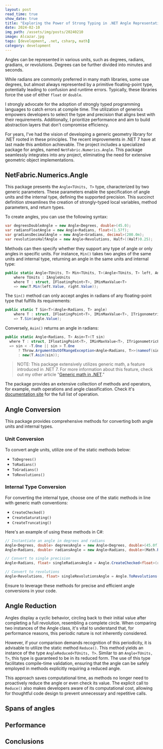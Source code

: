 ```yaml
---
layout: post
read_time: true
show_date: true
title: "Exploring the Power of Strong Typing in .NET Angle Representation"
date: 2024-02-10
img_path: /assets/img/posts/20240210
image: Alcazar.jpg
tags: [development, .net, csharp, math]
category: development
---
```


Angles can be represented in various units, such as degrees, radians, gradians, or revolutions. Degrees can be further divided into minutes and seconds. 

While radians are commonly preferred in many math libraries, some use degrees, but almost always represented by a primitive floating-point type, potentially leading to confusion and runtime errors. Typically, these libraries force the use of either `float` or `double`.

I strongly advocate for the adoption of strongly typed programming languages to catch errors at compile time. The utilization of generics empowers developers to select the type and precision that aligns best with their requirements. Additionally, I prioritize performance and aim to build abstraction layers that don't compromise efficiency.

For years, I've had the vision of developing a generic geometry library for .NET rooted in these principles. The recent improvements in .NET 7 have at last made this ambition achievable. The project includes a specialized package for angles, named `NetFabric.Numerics.Angle`. This package seamlessly integrates into any project, eliminating the need for extensive geometric object implementations.

## NetFabric.Numerics.Angle

This package presents the `Angle<TUnits, T>` type, characterized by two generic parameters. These parameters enable the specification of angle units and the internal type, defining the supported precision. This succinct definition streamlines the creation of strongly-typed local variables, method parameters, and return types.

To create angles, you can use the following syntax:

```csharp
var degreesDoubleAngle = new Angle<Degrees, double>(45.0);
var radiansFloatAngle = new Angle<Radians, float>(1.57f);
var gradiansDecimalAngle = new Angle<Gradians, decimal>(200.0m);
var revolutionsHalfAngle = new Angle<Revolutions, Half>((Half)0.25);
```

Methods can then specify whether they support any type of angle or only angles in specific units. For instance, `Min()` takes two angles of the same units and internal type, returning an angle in the same units and internal type:

```csharp
public static Angle<TUnits, T> Min<TUnits, T>(Angle<TUnits, T> left, Angle<TUnits, T> right)
    where TUnits : IAngleUnits
    where T : struct, IFloatingPoint<T>, IMinMaxValue<T>
    => new(T.Min(left.Value, right.Value));
```

The `Sin()` method can only accept angles in radians of any floating-point type that fulfills its requirements:

```csharp
public static T Sin<T>(Angle<Radians, T> angle)
    where T : struct, IFloatingPoint<T>, IMinMaxValue<T>, ITrigonometricFunctions<T>
    => T.Sin(angle.Value);
```

Conversely, `Asin()` returns an angle in radians:

```csharp
public static Angle<Radians, T> Asin<T>(T sin)
  where T : struct, IFloatingPoint<T>, IMinMaxValue<T>, ITrigonometricFunctions<T>
  => sin < -T.One || sin > T.One
      ? Throw.ArgumentOutOfRangeException<Angle<Radians, T>>(nameof(sin), sin, "The sine value must be in the range [-1, 1].")
      : new(T.Asin(sin));
```

> NOTE: This package extensively utilizes generic math, a feature introduced in .NET 7. For more information about this feature, check out my other article "[Generic math in .NET](https://aalmada.github.io/posts/Generic-math-in-dotnet/)."

The package provides an extensive collection of methods and operators, for example, math operations and angle classification. Check it's [documentation site](https://netfabric.github.io/NetFabric.Numerics/) for the full list of operation.

## Angle Conversion

This package provides comprehensive methods for converting both angle units and internal types.

### Unit Conversion
To convert angle units, utilize one of the static methods below:
- `ToDegrees()`
- `ToRadians()`
- `ToGradians()`
- `ToRevolutions()`

### Internal Type Conversion
For converting the internal type, choose one of the static methods in line with generic math conventions:
- `CreateChecked()`
- `CreateSaturating()`
- `CreateTruncating()`

Here's an example of using these methods in C#:

```csharp
// Instantiate an angle in degrees and radians
Angle<Degrees, double> degreesAngle = new Angle<Degrees, double>(45.0f);
Angle<Radians, double> radiansAngle = new Angle<Radians, double>(Math.PI);

// Convert to single precision
Angle<Radians, float> singleRadiansAngle = Angle.CreateChecked<float>(radiansAngle);

// Convert to revolutions
Angle<Revolutions, float> singleRevolutionsAngle = Angle.ToRevolutions(singleRadiansAngle);
```

Ensure to leverage these methods for precise and efficient angle conversions in your code.

## Angle Reduction

Angles display a cyclic behavior, circling back to their initial value after completing a full revolution, resembling a complete circle. When comparing two instances of the Angle class, it's vital to understand that, for performance reasons, this periodic nature is not inherently considered.

However, if your comparison demands recognition of this periodicity, it is advisable to utilize the static method `Reduce()`. This method yields an instance of the type `AngleReduced<TUnits, T>`. Similar to an `Angle<TUnits, T>`, this type is guaranteed to be in its reduced form. The use of this type facilitates compile-time validation, ensuring that the angle can be safely employed in methods explicitly requiring a reduced angle.

This approach saves computational time, as methods no longer need to proactively reduce the angle or even check its value. The explicit call to `Reduce()` also makes developers aware of its computational cost, allowing for thoughtful code design to prevent unnecessary and repetitive calls.

## Spans of angles

## Performance

## Conclusions






